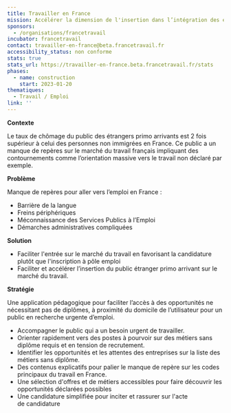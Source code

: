 ```yaml
---
title: Travailler en France
mission: Accélérer la dimension de l'insertion dans l’intégration des étrangers.
sponsors:
  - /organisations/francetravail
incubator: francetravail
contact: travailler-en-france@beta.francetravail.fr
accessibility_status: non conforme
stats: true
stats_url: https://travailler-en-france.beta.francetravail.fr/stats
phases:
  - name: construction
    start: 2023-01-20
thematiques:
  - Travail / Emploi
link: ''
---
```

**Contexte**

Le taux de chômage du public des étrangers primo arrivants est 2 fois supérieur à celui des personnes non immigrées en France. Ce public a un manque de repères sur le marché du travail français impliquant des contournements comme l’orientation massive vers le travail non déclaré par exemple.​

**Problème**

Manque de repères pour aller vers l’emploi en France :

* Barrière de la langue
* Freins périphériques
* Méconnaissance des Services Publics à l’Emploi
* Démarches administratives compliquées

**Solution**

* Faciliter l'entrée sur le marché du travail en favorisant la candidature plutôt que l'inscription à pôle emploi
* Faciliter et accélérer l’insertion du public étranger primo arrivant sur le marché du travail.​

**Stratégie**

Une application pédagogique pour faciliter l’accès à des opportunités ne nécessitant pas de diplômes, à proximité du domicile de l’utilisateur pour un public en recherche urgente d’emploi.

* Accompagner le public qui a un besoin urgent de travailler.
* Orienter rapidement vers des postes à pourvoir sur des métiers sans diplôme requis et en tension de recrutement.
* Identifier les opportunités et les attentes des entreprises sur la liste des métiers sans diplôme.
* Des contenus explicatifs pour palier le manque de repère sur les codes principaux du travail en France​.
* Une sélection d'offres et de métiers accessibles pour faire découvrir les opportunités déclarées possibles
* Une candidature simplifiée pour inciter et rassurer sur l'acte de candidature​
